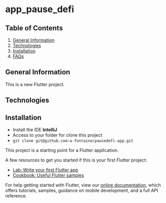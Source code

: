 # app_pause_defi
## Table of Contents
1. [General Information](#general-information)
2. [Technologies](#technologies)
3. [Installation](#installation)
5. [FAQs](#faqs)
## General Information
This is a new Flutter project.

## Technologies

## Installation

- Install the IDE <b>IntelliJ</b>
- Access to your folder for clone this project 
- ```git clone git@github.com:a-fontaine/pausedefi-app.git```

This project is a starting point for a Flutter application.

A few resources to get you started if this is your first Flutter project:

- [Lab: Write your first Flutter app](https://flutter.dev/docs/get-started/codelab)
- [Cookbook: Useful Flutter samples](https://flutter.dev/docs/cookbook)

For help getting started with Flutter, view our
[online documentation](https://flutter.dev/docs), which offers tutorials,
samples, guidance on mobile development, and a full API reference.
